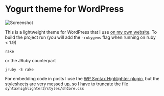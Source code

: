 Yogurt theme for WordPress
==========================

![Screenshot][1]

This is a lightweight theme for WordPress that I use [on my own website][2].
To build the project run (you will add the `-rubygems` flag when running on
ruby < 1.9)

    rake
	
or the JRuby counterpart

    jruby -S rake

For embedding code in posts I use the [WP Syntax Highlighter plugin][3],
but the stylesheets are very messed up, so I have to truncate the file
`syntaxhighlighter3/styles/shCore.css`	

[1]: http://www.zybnet.com/images/zybnet-yogurt-screenshot.png
[2]: http://www.zybnet.com
[3]: http://wordpress.org/extend/plugins/wp-syntaxhighlighter/
